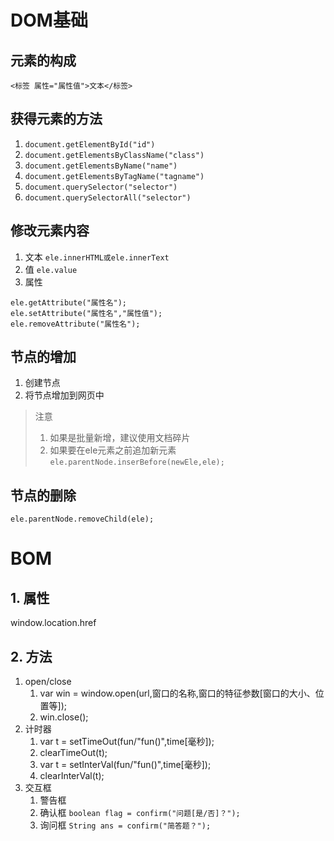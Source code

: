 # DOM基础
## 元素的构成
```<标签 属性="属性值">文本</标签>```
## 获得元素的方法
1. `document.getElementById("id")`
2. `document.getElementsByClassName("class")`
3. `document.getElementsByName("name")`
4. `document.getElementsByTagName("tagname")`
5. `document.querySelector("selector")`
6. `document.querySelectorAll("selector")`
## 修改元素内容
1. 文本
```ele.innerHTML或ele.innerText```
2. 值
```ele.value```
3. 属性
```
ele.getAttribute("属性名");
ele.setAttribute("属性名","属性值");
ele.removeAttribute("属性名");
```
## 节点的增加
1. 创建节点
2. 将节点增加到网页中
> 注意
> 1. 如果是批量新增，建议使用文档碎片
> 2. 如果要在ele元素之前追加新元素
```ele.parentNode.inserBefore(newEle,ele);```
## 节点的删除
```ele.parentNode.removeChild(ele);```

# BOM
## 1. 属性
window.location.href
## 2. 方法
1. open/close
	1. var win = window.open(url,窗口的名称,窗口的特征参数[窗口的大小、位置等]);
	2. win.close();
2. 计时器
	1. var t = setTimeOut(fun/"fun()",time[毫秒]);
	2. clearTimeOut(t);
	3. var t = setInterVal(fun/"fun()",time[毫秒]);
	4. clearInterVal(t);
3. 交互框
	1. 警告框 
	2. 确认框 `boolean flag = confirm("问题[是/否]？");`
	3. 询问框 `String ans = confirm("简答题？");`